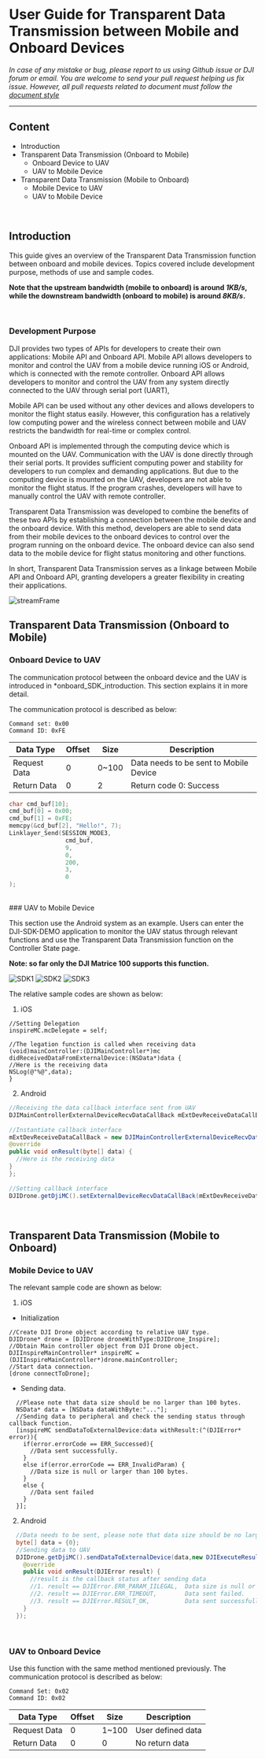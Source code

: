 # User Guide for Transparent Data Transmission between Mobile and Onboard Devices 

*In case of any mistake or bug, please report to us using Github issue or DJI forum or email. You are welcome to send your pull request helping us fix issue. However, all pull requests related to document must follow the [document style](https://github.com/dji-sdk/onboard/issues/8#issuecomment-115976289)*

---
## Content

+ Introduction
+ Transparent Data Transmission (Onboard to Mobile)
  + Onboard Device to UAV
  + UAV to Mobile Device
+ Transparent Data Transmission (Mobile to Onboard)
  + Mobile Device to UAV
  + UAV to Mobile Device
  
<br>

## Introduction

This guide gives an overview of the Transparent Data Transmission function between onboard and mobile devices. Topics covered include development purpose, methods of use and sample codes.

**Note that the upstream bandwidth (mobile to onboard) is around _1KB/s_, while the downstream bandwidth (onboard to mobile) is around _8KB/s_.**

<br>

### Development Purpose

DJI provides two types of APIs for developers to create their own applications: Mobile API and Onboard API. Mobile API allows developers to monitor and control the UAV from a mobile device running iOS or Android, which is connected with the remote controller. Onboard API allows developers to monitor and control the UAV from any system directly connected to the UAV through serial port (UART),

Mobile API can be used without any other devices and allows developers to monitor the flight status easily. However, this configuration has a relatively low computing power and the wireless connect between mobile and UAV restricts the bandwidth for real-time or complex control.

Onboard API is implemented through the computing device which is mounted on the UAV. Communication with the UAV is done directly through their serial ports. It provides sufficient computing power and stability for developers to run complex and demanding applications. But due to the computing device is mounted on the UAV, developers are not able to monitor the flight status. If the program crashes, developers will have to manually control the UAV with remote controller.

Transparent Data Transmission was developed to combine the benefits of these two APIs by establishing a connection between the mobile device and the onboard device. With this method, developers are able to send data from their mobile devices to the onboard devices to control over the program running on the onboard device. The onboard device can also send data to the mobile device for flight status monitoring and other functions.

In short, Transparent Data Transmission serves as a linkage between Mobile API and Onboard API, granting developers a greater flexibility in creating their applications.

![streamFrame](Images/streamFrame.png)

## Transparent Data Transmission (Onboard to Mobile)

### Onboard Device to UAV

The communication protocol between the onboard device and the UAV is introduced in *onboard_SDK_introduction. This section explains it in more detail.

The communication protocol is described as below:

    Command set: 0x00
    Command ID: 0xFE
 
 
|Data Type|Offset|Size|Description|
|---------|------|----|-----------|
|Request Data|0|0~100|Data needs to be sent to Mobile Device|
|Return Data|0|2| Return code 0: Success|

~~~c
char cmd_buf[10];
cmd_buf[0] = 0x00;
cmd_buf[1] = 0xFE;
memcpy(&cd_buf[2], "Hello!", 7);
Linklayer_Send(SESSION_MODE3,
                cmd_buf,
                9,
                0,
                200,
                3,
                0
);
~~~

<br>
### UAV to Mobile Device

This section use the Android system as an example. Users can enter the DJI-SDK-DEMO application to monitor the UAV status through relevant functions and use the Transparent Data Transmission function on the Controller State page.

**Note: so far only the DJI Matrice 100 supports this function.**

![SDK1](Images/SDKDemoMain.png)
![SDK2](Images/SDKDemoRelative.png)
![SDK3](Images/SDKDemoTTI.png)

The relative sample codes are shown as below:

1. iOS

~~~cSharp
//Setting Delegation
inspireMC.mcDelegate = self;
  
//The legation function is called when receiving data
(void)mainController:(DJIMainController*)mc didReceivedDataFromExternalDevice:(NSData*)data {
//Here is the receiving data
NSLog(@"%@",data);
}
~~~
  
2. Android

~~~java
//Receiving the data callback interface sent from UAV
DJIMainControllerExternalDeviceRecvDataCallBack mExtDevReceiveDataCallBack = null;
  
//Instantiate callback interface
mExtDevReceiveDataCallBack = new DJIMainControllerExternalDeviceRecvDataCallBack() {
@override
public void onResult(byte[] data) {
  //Here is the receiving data
}
};
  
//Setting callback interface
DJIDrone.getDjiMC().setExternalDeviceRecvDataCallBack(mExtDevReceiveDataCallBack);
~~~

<br>

## Transparent Data Transmission (Mobile to Onboard)

### Mobile Device to UAV

The relevant sample code are shown as below:

1. iOS

  - Initialization
  
~~~cSharp
//Create DJI Drone object according to relative UAV type.
DJIDrone* drone = [DJIDrone droneWithType:DJIDrone_Inspire];
//Obtain Main controller object from DJI Drone object.
DJIInspireMainController* inspireMC = (DJIInspireMainController*)drone.mainController;
//Start data connection.
[drone connectToDrone];
~~~
  
  - Sending data.
  
~~~cSharp
  //Please note that data size should be no larger than 100 bytes.
  NSData* data = [NSData dataWithByte:"..."];
  //Sending data to peripheral and check the sending status through callback function.
  [inspireMC sendDataToExternalDevice:data withResult:(^(DJIError* error)){
    if(error.errorCode == ERR_Successed){
      //Data sent successfully.
    }
    else if(error.errorCode == ERR_InvalidParam) {
      //Data size is null or larger than 100 bytes.
    }
    else {
      //Data sent failed
    }
  }];
~~~
  
2. Android

~~~java
  //Data needs to be sent, please note that data size should be no larger than 100 bytes.
  byte[] data = {0};
  //Sending data to UAV
  DJIDrone.getDjiMC().sendDataToExternalDevice(data,new DJIExecuteResultCallback(){
    @override
    public void onResult(DJIError result) {
      //result is the callback status after sending data
      //1. result == DJIError.ERR_PARAM_IILEGAL,  Data size is null or larger than 100 bytes.
      //2. result == DJIError.ERR_TIMEOUT,        Data sent failed.
      //3. result == DJIError.RESULT_OK,          Data sent successfully.
    }
  });
~~~

<br>

### UAV to Onboard Device

Use this function with the same method mentioned previously. The communication protocol is described as below:

    Command Set: 0x02
    Command ID: 0x02

|Data Type|Offset|Size|Description|
|---------|------|----|-----------|
|Request Data|0|1~100|User defined data|
|Return Data|0|0|No return data|
